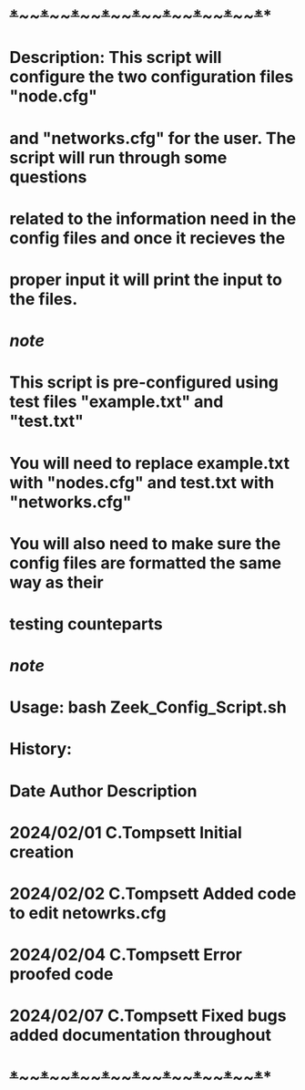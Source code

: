 # ~~*~~*~~*~~*~~*~~*~~*~~*~~*~~*~~*~~*~~*~~*~~*~~*~~*~~*~~*~~*~~*~~*~~*~~*~~*~~*
#
# Description: This script will configure the two configuration files "node.cfg"
# and "networks.cfg" for the user. The script will run through some questions
# related to the information need in the config files and once it recieves the 
# proper input it will print the input to the files. 
#
# *note* 
# This script is pre-configured using test files "example.txt" and "test.txt"
# You will need to replace example.txt with "nodes.cfg" and test.txt with "networks.cfg"
# You will also need to make sure the config files are formatted the same way as their
# testing counteparts
# *note*
#
#
# Usage: bash Zeek_Config_Script.sh
#
#
# History:
# Date        Author     Description
# 2024/02/01  C.Tompsett Initial creation
# 2024/02/02  C.Tompsett Added code to edit netowrks.cfg 
# 2024/02/04  C.Tompsett Error proofed code
# 2024/02/07  C.Tompsett Fixed bugs added documentation throughout
# ~~*~~*~~*~~*~~*~~*~~*~~*~~*~~*~~*~~*~~*~~*~~*~~*~~*~~*~~*~~*~~*~~*~~*~~*~~*~~*